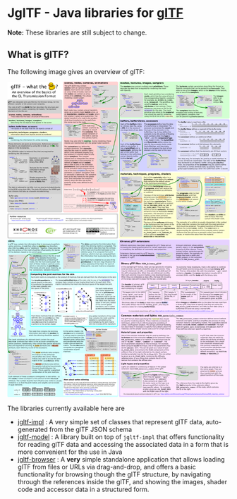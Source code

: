 # JglTF - Java libraries for [glTF](https://github.com/KhronosGroup/glTF/) 

**Note:** These libraries are still subject to change.

## What is glTF?

The following image gives an overview of glTF:

![gltfOverview-0.2.0.png](/images/gltfOverview-0.2.0.png)

The libraries currently available here are

* [jgltf-impl](https://github.com/javagl/JglTF/tree/master/jgltf-impl) : 
  A very simple set of classes that represent glTF data, auto-generated 
  from the glTF JSON schema
* [jgltf-model](https://github.com/javagl/JglTF/tree/master/jgltf-model) : 
  A library built on top of `jgltf-impl` that offers functionality for 
  reading glTF data and accessing the associated data in a form that is more
  convenient for the use in Java
* [jgltf-browser](https://github.com/javagl/JglTF/tree/master/jgltf-browser) : 
  A **very** simple standalone application that allows loading glTF from files
  or URLs via drag-and-drop, and offers a basic functionality for
  browsing though the glTF structure, by navigating through the references
  inside the glTF, and showing the images, shader code and accessor data
  in a structured form.
  
   

